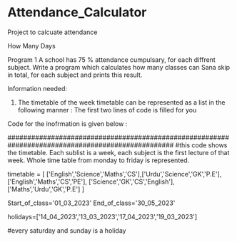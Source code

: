 # Attendance_Calculator
Project to calcuate attendance


How Many Days

Program 1
A school has 75 % attendance cumpulsary, for each diffrent subject.
Write a program which calculates how many classes can Sana skip in total, for each subject and prints this result.

Information needed:

1. The timetable of the week
timetable can be represented as a list in the following manner : The first two lines of code is filled for you

Code for the inofrmation is given below :

##################################################################################################
#this code shows the timetable. Each sublist is a week, each subject is the first lecture of that week. Whole time table from 
monday to friday is represented.

timetable = [ ['English','Science','Maths','CS'],['Urdu','Science','GK','P.E'],['English','Maths','CS','PE'],
              ['Science','GK','CS','English'],['Maths','Urdu','GK','P.E'] ]

Start_of_class='01_03_2023'
End_of_class='30_05_2023'

holidays=['14_04_2023','13_03_2023','17_04_2023','19_03_2023']

#every saturday and sunday is a holiday

